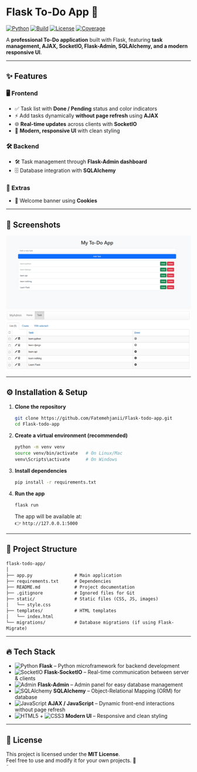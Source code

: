 # Flask To-Do App 📝

[![Python](https://img.shields.io/badge/python-3.11-blue)](https://www.python.org/)
[![Build](https://github.com/Fatemehjanii/Flask-todo-app/actions/workflows/python-app.yml/badge.svg)](https://github.com/Fatemehjanii/Flask-todo-app/actions/workflows/python-app.yml)
[![License](https://img.shields.io/badge/license-MIT-green)](LICENSE)
[![Coverage](https://img.shields.io/badge/coverage-100%25-brightgreen)](#)

A **professional To-Do application** built with Flask, featuring **task management, AJAX, SocketIO, Flask-Admin, SQLAlchemy, and a modern responsive UI**.

---

## ✨ Features

### 🖥 Frontend
- ✅ Task list with **Done / Pending** status and color indicators  
- ⚡ Add tasks dynamically **without page refresh** using **AJAX**  
- 🌐 **Real-time updates** across clients with **SocketIO**  
- 🎨 **Modern, responsive UI** with clean styling  

### 🛠 Backend
- 🛠️ Task management through **Flask-Admin dashboard**  
- 🗄️ Database integration with **SQLAlchemy**  

### 👋 Extras
- 👋 Welcome banner using **Cookies**  


---


## 📸 Screenshots

![Main Page](./static/screenshot_home.png)  
![Admin Panel](./static/screenshot_admin.png)  

---

## ⚙️ Installation & Setup

1. **Clone the repository**
   ```bash
   git clone https://github.com/Fatemehjanii/Flask-todo-app.git
   cd Flask-todo-app
2. **Create a virtual environment (recommended)**
   ```bash
   python -m venv venv
   source venv/bin/activate   # On Linux/Mac
   venv\Scripts\activate      # On Windows
   ```

3. **Install dependencies**
   ```bash
   pip install -r requirements.txt
   ```

4. **Run the app**
   ```bash
   flask run
   ```
   The app will be available at:  
   👉 `http://127.0.0.1:5000`

---

## 📂 Project Structure

```
flask-todo-app/
│
├── app.py                # Main application
├── requirements.txt      # Dependencies
├── README.md             # Project documentation
├── .gitignore            # Ignored files for Git
├── static/               # Static files (CSS, JS, images)
│   └── style.css
├── templates/            # HTML templates
│   └── index.html
└── migrations/           # Database migrations (if using Flask-Migrate)
```

---

## 🔥 Tech Stack

- ![Python](https://img.shields.io/badge/Python-3.11-blue?logo=python) **Flask** – Python microframework for backend development  
- ![SocketIO](https://img.shields.io/badge/Socket.IO-FF652F?logo=socket.io) **Flask-SocketIO** – Real-time communication between server & clients  
- ![Admin](https://img.shields.io/badge/Flask-Admin-6DB33F?logo=flask) **Flask-Admin** – Admin panel for easy database management  
- ![SQLAlchemy](https://img.shields.io/badge/SQLAlchemy-000000?logo=sqlalchemy) **SQLAlchemy** – Object-Relational Mapping (ORM) for database  
- ![JavaScript](https://img.shields.io/badge/AJAX-JS-yellow?logo=javascript) **AJAX / JavaScript** – Dynamic front-end interactions without page refresh  
- ![HTML5](https://img.shields.io/badge/HTML5-E34F26?logo=html5) + ![CSS3](https://img.shields.io/badge/CSS3-1572B6?logo=css3) **Modern UI** – Responsive and clean styling

---

## 📜 License

This project is licensed under the **MIT License**.  
Feel free to use and modify it for your own projects. 🚀  
َ